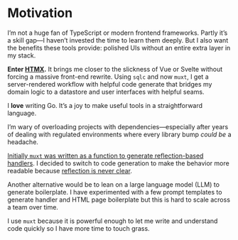 # Motivation

I’m not a huge fan of TypeScript or modern frontend frameworks.
Partly it’s a skill gap—I haven’t invested the time to learn them deeply.
But I also want the benefits these tools provide: polished UIs without an entire extra layer in my stack.

**Enter [HTMX](http://htmx.org/).** It brings me closer to the slickness of Vue or Svelte without forcing a massive front-end rewrite.
Using `sqlc` and now `muxt`, I get a server-rendered workflow with helpful code generate that bridges my domain logic to a datastore and user interfaces with helpful seams.

I **love** writing Go. It’s a joy to make useful tools in a straightforward language.

I’m wary of overloading projects with dependencies—especially after years of dealing with regulated environments where
every library bump *could be* a headache.

[Initially `muxt` was written as a function to generate reflection-based handlers](https://github.com/typelate/muxt/blob/33f2eb69d84d6bf2c2ad87c5ddfee9fb2e0fea31/handler.go).
I decided to switch to code generation to make the behavior more readable because [reflection is never clear](https://youtu.be/PAAkCSZUG1c?si=gT_ga16SMOKNshqp&t=922).

Another alternative would be to lean on a large language model (LLM) to generate boilerplate.
I have experimented with a few prompt templates to generate handler and HTML page boilerplate but this is hard to scale across a team over time.

I use `muxt` because it is powerful enough to let me write and understand code quickly so I have more time to touch grass.
